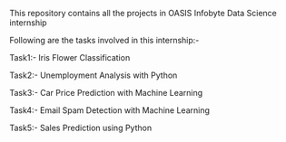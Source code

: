 This repository contains all the projects in OASIS Infobyte Data Science internship 

Following are the tasks involved in this internship:-

Task1:- Iris Flower Classification

Task2:- Unemployment Analysis with Python

Task3:- Car Price Prediction with Machine Learning

Task4:- Email Spam Detection with Machine Learning

Task5:- Sales Prediction using Python
